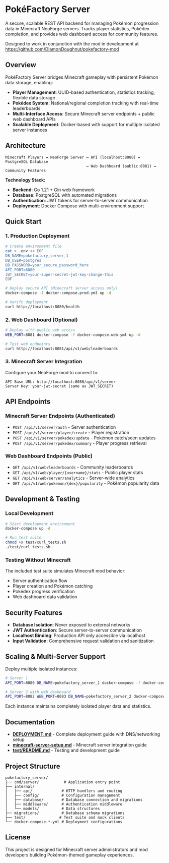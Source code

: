 # PokéFactory Server

A secure, scalable REST API backend for managing Pokémon progression data in Minecraft NeoForge servers. Tracks player statistics, Pokédex completion, and provides web dashboard access for community features.

Designed to work in conjunction with the mod in development at https://github.com/DiamonDoughnut/pokefactory-mod

## Overview

PokéFactory Server bridges Minecraft gameplay with persistent Pokémon data storage, enabling:
- **Player Management**: UUID-based authentication, statistics tracking, flexible data storage
- **Pokédex System**: National/regional completion tracking with real-time leaderboards
- **Multi-Interface Access**: Secure Minecraft server endpoints + public web dashboard APIs
- **Scalable Deployment**: Docker-based with support for multiple isolated server instances

## Architecture

```
Minecraft Players ↔ NeoForge Server ↔ API (localhost:8080) ↔ PostgreSQL Database
                                    ↔ Web Dashboard (public:8081) ↔ Community Features
```

**Technology Stack:**
- **Backend**: Go 1.21 + Gin web framework
- **Database**: PostgreSQL with automated migrations
- **Authentication**: JWT tokens for server-to-server communication
- **Deployment**: Docker Compose with multi-environment support

## Quick Start

### 1. Production Deployment
```bash
# Create environment file
cat > .env << EOF
DB_NAME=pokefactory_server_1
DB_USER=postgres
DB_PASSWORD=your_secure_password_here
API_PORT=8080
JWT_SECRET=your-super-secret-jwt-key-change-this
EOF

# Deploy secure API (Minecraft server access only)
docker-compose -f docker-compose.prod.yml up -d

# Verify deployment
curl http://localhost:8080/health
```

### 2. Web Dashboard (Optional)
```bash
# Deploy with public web access
WEB_PORT=8081 docker-compose -f docker-compose.web.yml up -d

# Test web endpoints
curl http://localhost:8081/api/v1/web/leaderboards
```

### 3. Minecraft Server Integration
Configure your NeoForge mod to connect to:
```
API Base URL: http://localhost:8080/api/v1/server
Server Key: your-jwt-secret (same as JWT_SECRET)
```

## API Endpoints

### Minecraft Server Endpoints (Authenticated)
- `POST /api/v1/server/auth` - Server authentication
- `POST /api/v1/server/player/create` - Player registration
- `POST /api/v1/server/pokedex/update` - Pokémon catch/seen updates
- `POST /api/v1/server/pokedex/summary` - Player progress retrieval

### Web Dashboard Endpoints (Public)
- `GET /api/v1/web/leaderboards` - Community leaderboards
- `GET /api/v1/web/player/{username}/stats` - Public player stats
- `GET /api/v1/web/server/analytics` - Server-wide analytics
- `GET /api/v1/web/pokemon/{dex}/popularity` - Pokémon popularity data

## Development & Testing

### Local Development
```bash
# Start development environment
docker-compose up -d

# Run test suite
chmod +x test/curl_tests.sh
./test/curl_tests.sh
```

### Testing Without Minecraft
The included test suite simulates Minecraft mod behavior:
- Server authentication flow
- Player creation and Pokémon catching
- Pokédex progress verification
- Web dashboard data validation

## Security Features

- **Database Isolation**: Never exposed to external networks
- **JWT Authentication**: Secure server-to-server communication
- **Localhost Binding**: Production API only accessible via localhost
- **Input Validation**: Comprehensive request validation and sanitization

## Scaling & Multi-Server Support

Deploy multiple isolated instances:
```bash
# Server 1
API_PORT=8080 DB_NAME=pokefactory_server_1 docker-compose -f docker-compose.prod.yml up -d

# Server 2 with web dashboard
API_PORT=8082 WEB_PORT=8083 DB_NAME=pokefactory_server_2 docker-compose -f docker-compose.web.yml -p server2 up -d
```

Each instance maintains completely isolated player data and statistics.

## Documentation

- **[DEPLOYMENT.md](DEPLOYMENT.md)** - Complete deployment guide with DNS/networking setup
- **[minecraft-server-setup.md](minecraft-server-setup.md)** - Minecraft server integration guide
- **[test/README.md](test/README.md)** - Testing and development guide

## Project Structure

```
pokefactory_server/
├── cmd/server/           # Application entry point
├── internal/
│   ├── api/             # HTTP handlers and routing
│   ├── config/          # Configuration management
│   ├── database/        # Database connection and migrations
│   ├── middleware/      # Authentication middleware
│   └── models/          # Data structures
├── migrations/          # Database schema migrations
├── test/               # Test suite and mock clients
└── docker-compose.*.yml # Deployment configurations
```

## License

This project is designed for Minecraft server administrators and mod developers building Pokémon-themed gameplay experiences.